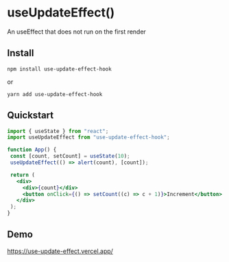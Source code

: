 
# useUpdateEffect()
 

An useEffect that does not run on the first render

## Install

    npm install use-update-effect-hook
or

    yarn add use-update-effect-hook
 
 ## Quickstart
 
 ```jsx
import { useState } from "react";
import useUpdateEffect from "use-update-effect-hook";

function App() {
  const [count, setCount] = useState(10);
  useUpdateEffect(() => alert(count), [count]);

  return (
    <div>
      <div>{count}</div>
      <button onClick={() => setCount((c) => c + 1)}>Increment</button>
    </div>
  );
}
```
## Demo

https://use-update-effect.vercel.app/